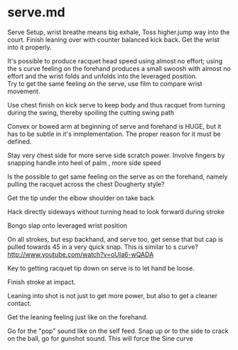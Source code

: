 serve.md
========

Serve
Setup, wrist breathe means big exhale,
Toss higher.jump way into the court.  Finish leaning over with counter balanced kick back.  Get the wrist into it properly.

It's possible to produce  racquet head speed using almost no effort;  using the s curve feeling on the forehand produces a small swoosh with almost no effort and the wrist folds and unfolds into the leveraged position.  
Try to get the same feeling on the serve, use film to compare wrist movement. 

Use chest finish on kick serve to keep body and thus racquet from turning during the swing, thereby spoiling the cutting swing path

Convex or bowed arm at beginning  of serve and forehand is HUGE, but it has to be subtle in it's inmplementation.  The proper reason for it must be defined.

Stay very chest side for more serve side scratch power. Involve fingers by snapping handle into heel of palm , more side speed

Is the possible to get same feeling on the serve as on the forehand, namely pulling the racquet across the chest Dougherty style?

Get the tip under the elbow shoulder on take back

Hack directly sideways without turning head to look forward during stroke

Bongo slap onto leveraged wrist position

On all strokes, but esp backhand, and serve too, get sense that but cap is pulled towards 45 in a very quick snap.  This is similar to s curve?
http://www.youtube.com/watch?v=oUIa6-wQADA

Key to getting racquet tip down on serve is to let hand be loose.  

Finish stroke at impact. 

Leaning into shot is not just to get more power, but also to get a cleaner contact.

Get the leaning feeling just like on the forehand.  

Go for the "pop" sound like on the self feed.  Snap up or to the side to crack on the ball, go for gunshot sound.  This will force the Sine curve
